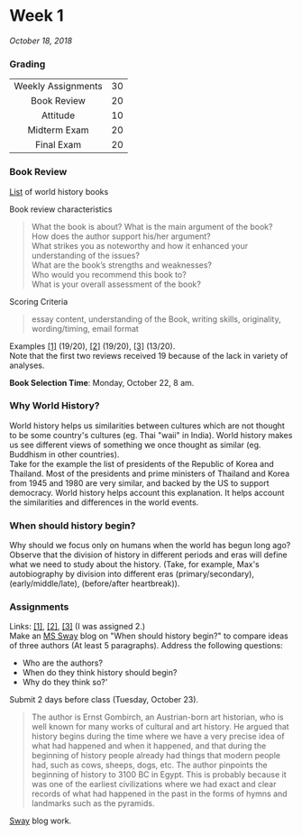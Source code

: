 # Week 1
*October 18, 2018*

### Grading

|||
|:-:|:-:|
|Weekly Assignments	|30|
|Book Review				|20|
|Attitude						|10|
|Midterm Exam				|20|
|Final Exam					|20|

### Book Review
[List](http://bit.ly/2P1u2oB) of world history books

Book review characteristics  
> What the book is about? What is the main argument of the book?  
> How does the author support his/her argument?  
> What strikes you as noteworthy and how it enhanced your understanding of the issues?  
> What are the book’s strengths and weaknesses?  
> Who would you recommend this book to?  					
> What is your overall assessment of the book?   

Scoring Criteria
> essay content, understanding of the Book, writing skills, originality, wording/timing, email format

Examples [[1]](https://github.com/whipppedcream/school/blob/master/world-history/book-review-examples/Example%201.pdf) (19/20), [[2]](https://github.com/whipppedcream/school/blob/master/world-history/book-review-examples/Example%202.pdf) (19/20), [[3]](https://github.com/whipppedcream/school/blob/master/world-history/book-review-examples/Example%203.pdf) (13/20).  
Note that the first two reviews received 19 because of the lack in variety of analyses.

**Book Selection Time**: Monday, October 22, 8 am.

### Why World History?
World history helps us similarities between cultures which are not thought to be some country's cultures (eg. Thai "waii" in India). World history makes us see different views of something we once thought as similar (eg. Buddhism in other countries).  
Take for the example the list of presidents of the Republic of Korea and Thailand. Most of the presidents and prime ministers of Thailand and Korea from 1945 and 1980 are very similar, and backed by the US to support democracy. World history helps account this explanation. It helps account the similarities and differences in the world events.

### When should history begin?
Why should we focus only on humans when the world has begun long ago? Observe that the division of history in different periods and eras will define what we need to study about the history. (Take, for example, Max's autobiography by division into different eras (primary/secondary), (early/middle/late), (before/after heartbreak)).

### Assignments
Links: [[1]](https://bit.ly/2OsB0mY), [[2]](https://bit.ly/2Cgrf45), [[3]](https://bit.ly/1XjAE06) (I was assigned 2.)  
Make an [MS Sway](https://sway.office.com/my) blog on "When should history begin?" to compare ideas of three authors (At least 5 paragraphs). Address the following questions:
- Who are the authors?
- When do they think history should begin?
- Why do they think so?'

Submit 2 days before class (Tuesday, October 23).

> The author is Ernst Gombirch, an Austrian-born art historian, who is well known for many works of cultural and art history. He argued that history begins during the time where we have a very precise idea of what had happened and when it happened, and that during the beginning of history people already had things that modern people had, such as cows, sheeps, dogs, etc. The author pinpoints the beginning of history to 3100 BC in Egypt. This is probably because it was one of the earliest civilizations where we had exact and clear records of what had happened in the past in the forms of hymns and landmarks such as the pyramids.

[Sway](https://l.facebook.com/l.php?u=https%3A%2F%2Fsway.office.com%2Fzki1B8BoG2ZzDBMD%3Ffbclid%3DIwAR24bX4dJYSBk1_zfSwiQnoxjlUWLaq2_W9BOMfa_Rw6dwwBre_xf3m3wMc&h=AT2Ji1qmKOJd0ZCHJ0P4C0uFfW3GJfFNGkpiPkvjkRaewWL4v6iaIQSYCFZ4qBQdRPc5eOF74GWM1Zfr-mTd9C72UZD2OWcqrjPH0n3sqckwXWO1WXmq2F48e9GYFRR_KZ2Ymw) blog work.
